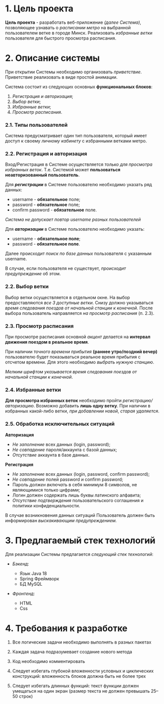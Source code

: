 # 1. Цель проекта

**Цель проекта** - разработать веб-приложение *(далее Система)*, позволяющее узнавать
о *расписании метро* на выбранной пользователем ветке в городе Минск. Реализовать *избранные ветки* пользователя
для быстрого просмотра расписания.

# 2. Описание системы

При открытии Системы необходимо организовать *приветствие*. 
Приветствие реализовать в виде простой анимации.

Система состоит из следующих основных **функциональных блоков**:

1. *Регистрация и авторизация*;
2. *Выбор ветки*;
3. *Избранные ветки*;
4. *Просмотр расписания*.

### 2.1. Типы пользователей

Система предусматривает *один* тип пользователя, который имеет доступ к своему *личному кабинету* с избранными ветками метро.

### 2.2. Регистрация и авторизация

Вход/Регистрация в Системе осуществляется *только для просмотра избранных веток*. Т.е. Системой может **пользоваться неавторизованный пользователь**.

Для ***регистрации*** в Системе пользователю необходимо указать ряд данных:

- username - **обязательное** поле;
- password - **обязательное** поле;
- confirm password - **обязательное** поле.

*Система не допускает повтор username разных пользователей*

Для ***авторизации*** в Системе пользователю необходимо указать:

- username - **обязательное поле**;
- password - **обязательное поле**.

Далее происходит *поиск по базе данных* пользователя с указанным username.

В случае, если пользователя не существует, *происходит предупреждение* об этом.

### 2.2. Выбор ветки

Выбор ветки осуществляется в отдельном окне. На выбор предоставляются *все 3 доступные ветки*. 
Снизу должно указываться *время следования поездов от начальной станции к конечной*. 
После выбора пользователь направляется *на просмотр расписания* (п. 2.3).

### 2.3. Просмотр расписания

При просмотре расписания основной *акцент* делается на **интервал движения поездом в реальное время**. 

При наличии *точного времени прибытия* **(раннее утро/поздний вечер)** пользователю будет показываться
реальное время прибытия с отсчетом времени. Для этого необходимо *выбрать нужную станцию*. 

*Мелким шрифтом указывается время следования поездов от начальной станции к конечной*. 

### 2.4. Избранные ветки

**Для просмотра избранных веток** необходимо пройти *регистрацию/авторизацию*. 
Возможно добавить **лишь одну ветку**. При наличии в избранных какой-либо ветки, *при добавлении новой*, *старая удаляется*.

### 2.5. Обработка исключительных ситуаций

**Авторизация**

- *Не заполнение* всех данных (login, password);
- *Не совпадение* пароля/аккаунта с базой данных;
- *Отсутствие* аккаунта в базе данных.

**Регистрация**

- *Не заполнение* всех данных (login, password, confirm password);
- *Не совпадение* полей password и confirm password;
- Пароль *должен включать* в себя минимум 8 символов, не являющимися только цифрами;
- Логин должен содержать лишь буквы латинского алфавита;
- *Отсутствие подтверждения* пользовательского соглашения и политики конфиденциальности.

В случае возникновения данных ситуаций Пользователь должен быть информирован *выскакивающим предупреждением.*

# 3. Предлагаемый стек технологий

Для реализации Системы предлагается *следующий стек технологий*:

- *Бэкенд*:
    - Язык Java 18
    - Spring Фреймворк
    - БД MySQL

- *Фронтенд*:
    - HTML
    - Css

# 4. Требования к разработке

1. Все логические задачи необходимо выполнять в разных пакетах

2. Каждая задача подразумевает создание нового метода

3. Код необходимо комментировать

4. Следует избегать глубокой вложенности условных и циклических конструкций: вложенность блоков должна быть не более
   трех

5. Следует избегать длинных функций: текст функции должен умещаться на один экран (размер текста не должен превышать
   25–50 строк)